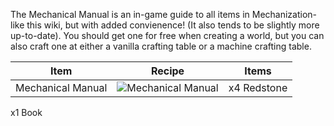 The Mechanical Manual is an in-game guide to all items in Mechanization- like this wiki, but with added convienence! (It also tends to be slightly more up-to-date). You should get one for free when creating a world, but you can also craft one at either a vanilla crafting table or a machine crafting table.

| Item | Recipe | Items |
|------|--------|-------|
| Mechanical Manual | ![Mechanical Manual](https://cdn.discordapp.com/attachments/739536694398812230/879172671873617990/mechanical_manual.png) | x4 Redstone
 x1 Book